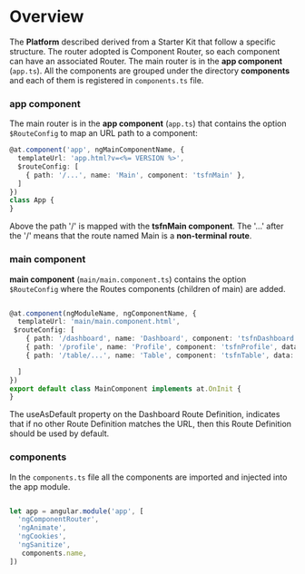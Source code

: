 # Overview
The **Platform** described derived from a Starter Kit that follow a specific structure.
The router adopted is Component Router, so each component can have an associated Router.
The main router is in the **app component** (```app.ts```).
All the components are grouped under the directory **components** and each of them is registered in ```components.ts``` file.


### app component

The main router is in the **app component** (```app.ts```) that contains the option ```$RouteConfig``` to map an URL path to a component:

```typescript
@at.component('app', ngMainComponentName, {
  templateUrl: 'app.html?v=<%= VERSION %>',
  $routeConfig: [
    { path: '/...', name: 'Main', component: 'tsfnMain' },
  ]
})
class App {
}
```

Above the path '/' is mapped with the **tsfnMain component**.
The '...' after the '/' means that the route named Main is a **non-terminal route**.

### main component

**main component** (```main/main.component.ts```) contains the option ```$RouteConfig``` where the Routes components (children of main) are added.

```typescript

@at.component(ngModuleName, ngComponentName, {
  templateUrl: 'main/main.component.html',
 $routeConfig: [
    { path: '/dashboard', name: 'Dashboard', component: 'tsfnDashboard', data: { title: 'Dashboard' }, useAsDefault: true },
    { path: '/profile', name: 'Profile', component: 'tsfnProfile', data: { title: 'Profile' } },
    { path: '/table/...', name: 'Table', component: 'tsfnTable', data: { title: 'Table' } }

  ]
})
export default class MainComponent implements at.OnInit {
}

```
The useAsDefault property on the Dashboard Route Definition, indicates that if no other Route Definition matches the URL, then this Route Definition should be used by default.

### components

In the ```components.ts``` file all the components are imported and injected into the app module.

```typescript

let app = angular.module('app', [
  'ngComponentRouter',
  'ngAnimate',
  'ngCookies',
  'ngSanitize',
   components.name,
])
```
